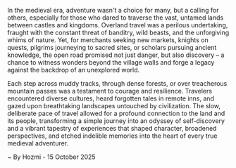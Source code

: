 
In the medieval era, adventure wasn't a choice for many, but a calling for others, especially for those who dared to traverse the vast, untamed lands between castles and kingdoms. Overland travel was a perilous undertaking, fraught with the constant threat of banditry, wild beasts, and the unforgiving whims of nature. Yet, for merchants seeking new markets, knights on quests, pilgrims journeying to sacred sites, or scholars pursuing ancient knowledge, the open road promised not just danger, but also discovery – a chance to witness wonders beyond the village walls and forge a legacy against the backdrop of an unexplored world.

Each step across muddy tracks, through dense forests, or over treacherous mountain passes was a testament to courage and resilience. Travelers encountered diverse cultures, heard forgotten tales in remote inns, and gazed upon breathtaking landscapes untouched by civilization. The slow, deliberate pace of travel allowed for a profound connection to the land and its people, transforming a simple journey into an odyssey of self-discovery and a vibrant tapestry of experiences that shaped character, broadened perspectives, and etched indelible memories into the heart of every true medieval adventurer.

~ By Hozmi - 15 October 2025
